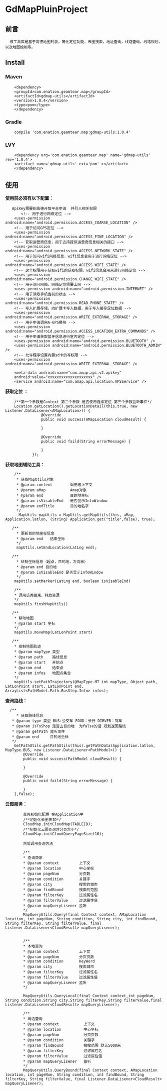 # GdMapPluinProject


## 前言
      该工具库是基于高德地图封装，简化定位功能，云图搜索，地址查询，线路查询，线路规划，以及地图绘制等。

##  Install
      
###  Maven

		<dependency>
		<groupId>com.enation.geamtear.map</groupId>
		<artifactId>gdmap-utils</artifactId>
		<version>1.0.4</version>
		<type>pom</type>
		</dependency> 
		
###  Gradle 

		compile 'com.enation.geamtear.map:gdmap-utils:1.0.4'
### LVY
		<dependency org='com.enation.geamtear.map' name='gdmap-utils' rev='1.0.4'>
  		<artifact name='gdmap-utils' ext='pom' ></artifact>
		</dependency>
		
##  使用

   **使用前必须有以下配置：**
   
       ApiKey需要到高德开放平台申请  并引入相关权限
           <!-- 用于进行网络定位 -->
		<uses-permission android:name="android.permission.ACCESS_COARSE_LOCATION" />
		<!-- 用于访问GPS定位 -->
		<uses-permission android:name="android.permission.ACCESS_FINE_LOCATION" />
		<!-- 获取运营商信息，用于支持提供运营商信息相关的接口 -->
		<uses-permission android:name="android.permission.ACCESS_NETWORK_STATE" />
		<!-- 用于访问wifi网络信息，wifi信息会用于进行网络定位 -->
		<uses-permission android:name="android.permission.ACCESS_WIFI_STATE" />
		<!-- 这个权限用于获取wifi的获取权限，wifi信息会用来进行网络定位 -->
		<uses-permission android:name="android.permission.CHANGE_WIFI_STATE" />
		<!-- 用于访问网络，网络定位需要上网 -->
		<uses-permission android:name="android.permission.INTERNET" />
		<!-- 用于读取手机当前的状态 -->
		<uses-permission android:name="android.permission.READ_PHONE_STATE" />
		<!-- 写入扩展存储，向扩展卡写入数据，用于写入缓存定位数据 -->
		<uses-permission android:name="android.permission.WRITE_EXTERNAL_STORAGE" />
		<!-- 用于申请调用A-GPS模块 -->
		<uses-permission android:name="android.permission.ACCESS_LOCATION_EXTRA_COMMANDS" />
	    <!-- 用于申请获取蓝牙信息进行室内定位 -->
	    <uses-permission android:name="android.permission.BLUETOOTH" />
	    <uses-permission android:name="android.permission.BLUETOOTH_ADMIN" />
	    <!-- 允许程序设置内置sd卡的写权限 -->
        <uses-permission android:name="android.permission.WRITE_EXTERNAL_STORAGE" />
        
		<meta-data android:name="com.amap.api.v2.apikey"
		android:value="xxxxxxxxxxxxxxxxxxxx" />
		<service android:name="com.amap.api.location.APSService" />
		


**获取定位 ：**
			
		/**第一个参数是Context 第二个参数 是否使用连续定位 第三个参数监听事件*/
		Location.getLocation().getLocationDetail(this,true, new Listener.DataLisener<AMapLocation>() {
		            @Override
		            public void success(AMapLocation cloudResult) {
		
		            }
		
		            @Override
		            public void faild(String errorMessage) {
		
		            }
		        });
		       
**获取地图辅助工具：**
        
        /**
         * 获取MapUtils对象
         * @param context        调用者上下文
         * @param aMap           Amap对象
         * @param end            目的地坐标
         * @param isVisableEnd   是否显示InfoWindow
         * @param endTitle       目的地名字
         */ 
		  MapUtils mapUtils = MapUtils.getMapUtils(this, aMap, Application.latlon, (String) Application.get("title",false), true);
		   
	   /**
	     * 更新目的地坐标信息
	     * @param end   结束坐标
	     */
	     mapUtils.setEndLocation(LatLng end);
		
       /**
	     * 绘制坐标信息（起点，目的地，方向标）
	     * @param end 目的地
	     * @param isVisableEnd 是否显示infoWindow
	     */
        mapUtils.setMarker(LatLng end, boolean isVisableEnd)
		
		/**
        * 调用该类结束，释放资源
        */
        mapUtils.finshMapUtils()
      
       /**
        * 移动地图
        * @param start 坐标
        */
        mapUtils.moveMap(LatLonPoint start)
     
       /**
        * 绘制地图轨迹
        * @param mapType 类型
        * @param path    路线信息
        * @param start   开始点
        * @param end     结束点
        * @param infos   地图点集合
        */
        mapUtils.setPathTrajectory(@MapType.MT int mapType, Object path, LatLonPoint start, LatLonPoint end, ArrayList<PathModel.Path.BusStep.Info> infos);
        
 **查询路线：**
       
      /**
     	 * 获取路线信息
       * @param type 类型 BUS:公交车 FOOD：步行 DIRVER：驾车
       * @param isToShop 是否去目的地  为false的话 规划返回路线
       * @param getPath 监听事件
       * @param end     目的地坐标
       */
		GetPathUtils.getPathUtils(this).getPathData(Application.latlon, MapType.BUS, new Listener.DataLisener<PathModel>() {
	        @Override
	        public void success(PathModel cloudResult) {
	            
	        }
	
	        @Override
	        public void faild(String errorMessage) {
	
	        }
	    },false);
	    
**云图服务：**
			  
			首先初始化配置 在Application中
			/**初始化云图表ID*/
			CloudMap.initCloudMap(TABLEID);
			/**初始化云图查询时分页大小*/
			CloudMap.initCloudQueryPageSize(10);
			
			然后调用查询方法
						
			/**
			* 查询商家
			* @param context         上下文
			* @param location        中心坐标
			* @param pageNum         分页数
			* @param condition       关键字
			* @param city            搜索的城市
			* @param findBound       搜索的范围
			* @param filterKey       过滤属性名
			* @param filterValue     过滤属性值
			* @param mapQueryLisener 监听
			*/
			MapQueryUtils.Query(final Context context, AMapLocation location, int pageNum, String condition, String city, int findBound, String filterKey, String filterValue, final Listener.DataLisener<CloudResult> mapQueryLisener);
			
					
			/**
			* 本地查询
			* @param context         上下文
			* @param pageNum         分页页数
			* @param condition       KeyWord
			* @param city            搜索城市
			* @param filterKey       过滤属性名
			* @param filterValue     过滤属性值
			* @param mapQueryLisener 监听
			*/
		 
			MapQueryUtils.QueryLocal(final Context context,int pageNum, String condition,String city,String filterKey,String filterValue,final Listener.DataLisener<CloudResult> mapQueryLisener);
					
			/**
			* 周边查询
			* @param context           上下文
			* @param location          中心坐标
			* @param pageNum           分页页数
			* @param condition         关键字
			* @param findBound         搜搜范围 默认5000米
			* @param filterKey         过滤属性名
			* @param filterValue       过滤属性值
			* @param mapQueryLisener   监听
			*/
			MapQueryUtils.QueryBound(final Context context, AMapLocation location, int pageNum, String condition, int findBound, String filterKey, String filterValue, final Listener.DataLisener<CloudResult> mapQueryLisener);
	
		
